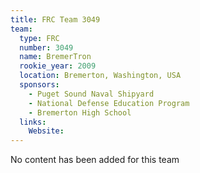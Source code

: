 ```yaml
---
title: FRC Team 3049
team:
  type: FRC
  number: 3049
  name: BremerTron
  rookie_year: 2009
  location: Bremerton, Washington, USA
  sponsors:
    - Puget Sound Naval Shipyard
    - National Defense Education Program
    - Bremerton High School
  links:
    Website: 
---
```

No content has been added for this team